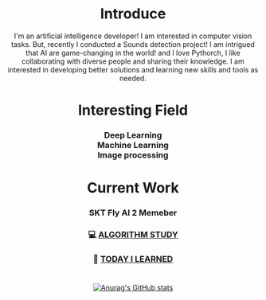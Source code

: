 <div align="center">
    
 # Introduce
    
  I'm an artificial intelligence developer! I am interested in computer vision tasks. But, recently I conducted a Sounds detection project! I am intrigued that AI are game-changing in the world! and I love Pythorch, I like collaborating with diverse people and sharing their knowledge. I am interested in developing better solutions and learning new skills and tools as needed.
    
 # Interesting Field
  ### Deep Learning   <br> Machine Learning  <br> Image processing<br>
 # Current Work
  ### SKT Fly AI 2 Memeber
### 💻 [ALGORITHM STUDY](https://github.com/SKT-FlyAi/Algorithm)  
### 📝 [TODAY I LEARNED](https://github.com/SKT-FlyAi/SKT-FLYAI-Archiving)
  # 
[![Anurag's GitHub stats](https://github-readme-stats-git-masterrstaa-rickstaa.vercel.app/api?username=yetniek)](https://github.com/anuraghazra/github-readme-stats)



</div>

